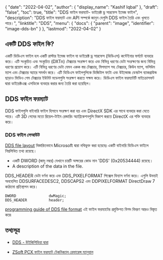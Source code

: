 {
  "date": "2022-04-02",
  "author": {
    "display_name": "Kashif Iqbal"
  },
  "draft": "false",
  "toc": true,
  "title": "DDS ফাইল ফরম্যাট- ডাইরেক্ট ড্র সারফেস ইমেজ ফাইল",
  "description": "DDS ফাইল ফরম্যাট এবং API সম্পর্কে জানুন যেগুলি DDS ফাইল তৈরি এবং খুলতে পারে।",
  "linktitle": "DDS",
  "menu": {
    "docs": {
      "parent": "image",
      "identifier": "image-dds-bn"
    }
  },
  "lastmod": "2022-04-02"
}

## একটি DDS ফাইল কি?

একটি ডিডিএস ফাইল হল একটি রাস্টার ইমেজ ফাইল যা ডাইরেক্ট ড্র সারফেস (ডিডিএস) কন্টেইনার ফর্ম্যাট ব্যবহার করে। এটি সংকুচিত এবং সংকুচিত (DXTn) টেক্সচার সংরক্ষণ করে এবং বিভিন্ন ধরণের ডেটা সংরক্ষণের জন্য বিভিন্ন ধরণের প্রয়োগ করে। এটি বিভিন্ন ধরণের ডেটা যেমন একক স্তর টেক্সচার, মিপম্যাপ সহ টেক্সচার, কিউব ম্যাপ, ভলিউম ম্যাপ এবং টেক্সচার অ্যারে সমর্থন করে। এটি ডিডিএস ফাইলগুলিকে ডিজিটাল ফটো এবং উইন্ডোজ ডেস্কটপ ব্যাকগ্রাউন্ড ছাড়াও ভিডিও গেম টেক্সচার ইউনিট মডেলগুলি সংরক্ষণ করতে সক্ষম করে। ডিডিএস ফাইল ফরম্যাটটি মাইক্রোসফট দ্বারা ডাইরেক্টএক্স এসডিকে ব্যবহার করার জন্য তৈরি করা হয়েছিল।

## DDS ফাইল ফরম্যাট

DDS ফাইলগুলি বাইনারি ফাইল হিসাবে সংরক্ষণ করা হয় এবং DirectX SDK এর সাথে ব্যবহার করা যেতে পারে। এটি 3D গেমের মতো রিয়েল-টাইম রেন্ডারিং অ্যাপ্লিকেশনগুলি বিকাশ করতে DirectX এর শক্তি ব্যবহার করে।

### DDS ফাইল লেআউট

[DDS file layout](https://learn.microsoft.com/en-us/windows/win32/direct3ddds/dx-graphics-dds-pguide#dds-file-layout) বিস্তারিতভাবে Microsoft দ্বারা নথিভুক্ত করা হয়েছে৷ একটি বাইনারি ডিডিএস ফাইলে নিম্নলিখিত তথ্য রয়েছে।

 * একটি DWORD (জাদু নম্বর) যেখানে চারটি অক্ষরের কোড মান 'DDS' (0x20534444) রয়েছে।
 * A description of the data in the file.

DDS_HEADER ডেটা বর্ণনা করে এবং DDS_PIXELFORMAT পিক্সেল বিন্যাস বর্ণনা করে। এগুলি উভয়ই অবহেলিত DDSURFACEDESC2, DDSCAPS2 এবং DDPIXELFORMAT DirectDraw 7 কাঠামো প্রতিস্থাপন করে।

```
DWORD               dwMagic;
DDS_HEADER          header;
```

[programming guide of DDS file format](https://learn.microsoft.com/en-us/windows/win32/direct3ddds/dx-graphics-dds-pguide) এই ফাইল ফরম্যাটের প্রযুক্তিগত বিশদ বিবরণ আরও বিস্তৃত করে৷

## তথ্যসূত্র

* [DDS - উইকিপিডিয়া দ্বারা](https://en.wikipedia.org/wiki/DirectDraw_Surface)

* [ZSoft PCX ফাইল ফরম্যাট টেকনিক্যাল রেফারেন্স ম্যানুয়াল](http://qzx.com/pc-gpe/pcx.txt)


